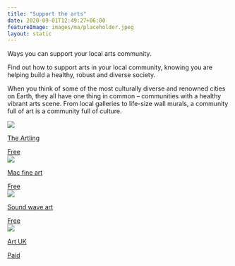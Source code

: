 ```yaml
---
title: "Support the arts"
date: 2020-09-01T12:49:27+06:00
featureImage: images/ma/placeholder.jpeg
layout: static
---
```


Ways you can support your local arts community.

Find out how to support arts in your local community, knowing you are helping build a healthy, robust and diverse society.

When you think of some of the most culturally diverse and renowned cities on Earth, they all have one thing in common – communities with a healthy vibrant arts scene. From local galleries to life-size wall murals, a community full of art is a community full of culture.

<a class="ma-link" href="https://theartling.com/en/artzine/support-local-arts-community"><div class="ma-card ma-card-Community"><div class="ma-icon"><img src ="/images/icon-check.png"/></div><div class="ma-name"><p>The Artling</p></div><div class="ma-paid-text"><span>Free</span></div></div></a><a class="ma-link" href="https://macfineart.com/how-you-can-support-your-local-art-community/"><div class="ma-card ma-card-Community"><div class="ma-icon"><img src ="/images/icon-check.png"/></div><div class="ma-name"><p>Mac fine art</p></div><div class="ma-paid-text"><span>Free</span></div></div></a><a class="ma-link" href="https://soundwaveart.com/how-to-support-your-local-arts-community/"><div class="ma-card ma-card-Community"><div class="ma-icon"><img src ="/images/icon-check.png"/></div><div class="ma-name"><p>Sound wave art</p></div><div class="ma-paid-text"><span>Free</span></div></div></a><a class="ma-link" href="https://artuk.org/support-us/support-us"><div class="ma-card ma-card-Community"><div class="ma-icon"><img src ="/images/icon-pound.png"/></div><div class="ma-name"><p>Art UK</p></div><div class="ma-paid-text"><span>Paid</span></div></div></a>  

<br/><br/>






